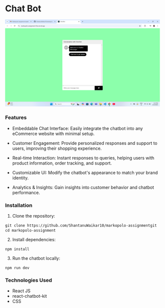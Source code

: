 # Chat Bot

![image alt](chatbot_img.png)

### Features

* Embeddable Chat Interface: Easily integrate the chatbot into any eCommerce website with minimal setup.

* Customer Engagement: Provide personalized responses and support to users, improving their shopping experience.

* Real-time Interaction: Instant responses to queries, helping users with product information, order tracking, and support.

* Customizable UI: Modify the chatbot's appearance to match your brand identity.

* Analytics & Insights: Gain insights into customer behavior and chatbot performance.

### Installation

1. Clone the repository:

```
git clone https://github.com/ShantanuWaikar10/markopolo-assignmentgit
cd markopolo-assignment
```

2. Install dependencies:

```
npm install
```

3. Run the chatbot locally:

```
npm run dev
```

### Technologies Used

* React JS
* react-chatbot-kit
* CSS